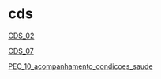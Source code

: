 # cds

[CDS_02](CDS_02%201ce8e0cddb618022bcadf48719dd8b0f.md)

[CDS_07](CDS_07%201cf8e0cddb6180f8950ef25820e24600.md)

[PEC_10_acompanhamento_condicoes_saude](PEC_10_acompanhamento_condicoes_saude%201cf8e0cddb618072abc8ff59bb2c9096.md)

[](Sem%20ti%CC%81tulo%201d18e0cddb6180388632ffcdd38ad85a.md)